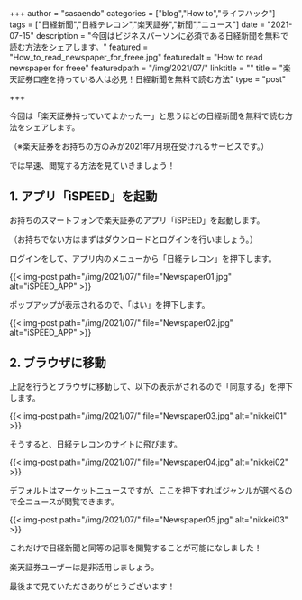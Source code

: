 +++
author = "sasaendo"
categories = ["blog","How to","ライフハック"]
tags = ["日経新聞","日経テレコン","楽天証券","新聞","ニュース"]
date = "2021-07-15"
description = "今回はビジネスパーソンに必須である日経新聞を無料で読む方法をシェアします。"
featured = "How_to_read_newspaper_for_freee.jpg"
featuredalt = "How to read newspaper for freee"
featuredpath = "/img/2021/07/"
linktitle = ""
title = "楽天証券口座を持っている人は必見！日経新聞を無料で読む方法"
type = "post"

+++

今回は「楽天証券持っていてよかったー」と思うほどの日経新聞を無料で読む方法をシェアします。

（※楽天証券をお持ちの方のみが2021年7月現在受けれるサービスです。）

では早速、閲覧する方法を見ていきましょう！

## 1. アプリ「iSPEED」を起動

お持ちのスマートフォンで楽天証券のアプリ「iSPEED」を起動します。

（お持ちでない方はまずはダウンロードとログインを行いましょう。）

ログインをして、アプリ内のメニューから「日経テレコン」を押下します。

{{< img-post path="/img/2021/07/" file="Newspaper01.jpg" alt="iSPEED_APP" >}}

ポップアップが表示されるので、「はい」を押下します。

{{< img-post path="/img/2021/07/" file="Newspaper02.jpg" alt="iSPEED_APP" >}}

## 2. ブラウザに移動

上記を行うとブラウザに移動して、以下の表示がされるので「同意する」を押下します。

{{< img-post path="/img/2021/07/" file="Newspaper03.jpg" alt="nikkei01" >}}

そうすると、日経テレコンのサイトに飛びます。

{{< img-post path="/img/2021/07/" file="Newspaper04.jpg" alt="nikkei02" >}}

デフォルトはマーケットニュースですが、ここを押下すればジャンルが選べるので全ニュースが閲覧できます。

{{< img-post path="/img/2021/07/" file="Newspaper05.jpg" alt="nikkei03" >}}

これだけで日経新聞と同等の記事を閲覧することが可能になしました！

楽天証券ユーザーは是非活用しましょう。

最後まで見ていただきありがとうございます！
